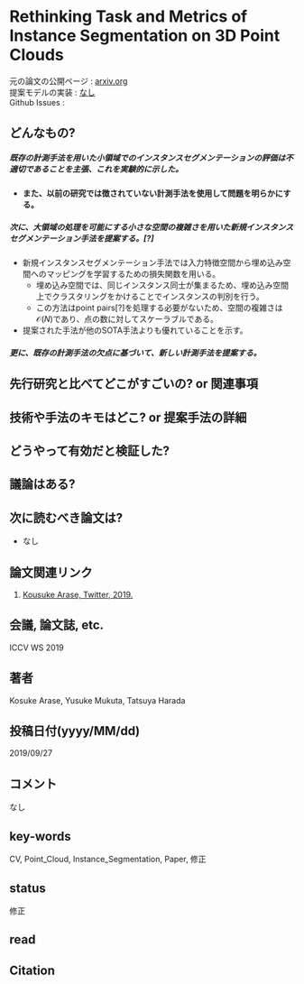 # Rethinking Task and Metrics of Instance Segmentation on 3D Point Clouds

元の論文の公開ページ : [arxiv.org](https://arxiv.org/abs/1909.12655)  
提案モデルの実装 : [なし]()  
Github Issues : []()  

## どんなもの?
##### 既存の計測手法を用いた小領域でのインスタンスセグメンテーションの評価は不適切であることを主張、これを実験的に示した。
- **また、以前の研究では徴されていない計測手法を使用して問題を明らかにする。**

##### 次に、大領域の処理を可能にする小さな空間の複雑さを用いた新規インスタンスセグメンテーション手法を提案する。[?]
- 新規インスタンスセグメンテーション手法では入力特徴空間から埋め込み空間へのマッピングを学習するための損失関数を用いる。
    - 埋め込み空間では、同じインスタンス同士が集まるため、埋め込み空間上でクラスタリングをかけることでインスタンスの判別を行う。
    - この方法はpoint pairs[?]を処理する必要がないため、空間の複雑さは$\mathcal{O}(N)$であり、点の数に対してスケーラブルである。
- 提案された手法が他のSOTA手法よりも優れていることを示す。

##### 更に、既存の計測手法の欠点に基づいて、新しい計測手法を提案する。

## 先行研究と比べてどこがすごいの? or 関連事項

## 技術や手法のキモはどこ? or 提案手法の詳細

## どうやって有効だと検証した?

## 議論はある?

## 次に読むべき論文は?
- なし

## 論文関連リンク
1. [Kousuke Arase, Twitter, 2019.](https://twitter.com/KosukeArase/status/1190500465772916736)

## 会議, 論文誌, etc.
ICCV WS 2019

## 著者
Kosuke Arase, Yusuke Mukuta, Tatsuya Harada

## 投稿日付(yyyy/MM/dd)
2019/09/27

## コメント
なし

## key-words
CV, Point_Cloud, Instance_Segmentation, Paper, 修正

## status
修正

## read

## Citation
